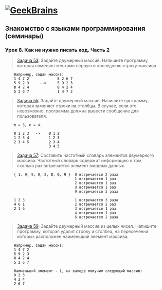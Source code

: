 ﻿# [![GeekBrains](https://frontend-scripts.hb.bizmrg.com/unique-hf/svg/logo.svg)](https://gb.ru)

## Знакомство с языками программирования (семинары)

### Урок 8. Как не нужно писать код. Часть 2

> [Задача 53](https://github.com/XYI7I/GeekBrains/blob/main/Geek/C%23/lesson8/task1/Program.cs): Задайте двумерный массив. Напишите программу, которая поменяет местами первую и последнюю строку массива.

        Например, задан массив:
        1 4 7 2             5 2 6 7
        5 9 2 3     -->     5 9 2 3
        8 4 2 4             8 4 2 4
        5 2 6 7             1 4 7 2

> [Задача 55](https://github.com/XYI7I/GeekBrains/tree/main/Geek/C%23/lesson8/task2/Program.cs): Задайте двумерный массив. Напишите программу, которая заменяет строки на столбцы. В случае, если это невозможно, программа должна вывести сообщение для пользователя.

        m = 3, n = 4.
        
        0 1 2 3   ->    0 1 2
        1 2 3 4         1 2 3
        2 3 4 5         2 3 4
                        3 4 5

> [Задача 57](https://github.com/XYI7I/GeekBrains/tree/main/Geek/C%23/lesson8/task3/Program.cs): Составить частотный словарь элементов двумерного массива. Частотный словарь содержит информацию о том, сколько раз встречается элемент входных данных.
        
        { 1, 9, 9, 0, 2, 8, 0, 9 }  0 встречается 2 раза
                                    1 встречается 1 раз
                                    2 встречается 1 раз
                                    8 встречается 1 раз
                                    9 встречается 3 раза
        
        1 2 3                       1 встречается 3 раза
        4 6 1                       2 встречается 2 раз
        2 1 6                       3 встречается 1 раз
                                    4 встречается 1 раз
                                    6 встречается 2 раза
        
> [Задача 59](https://github.com/XYI7I/GeekBrains/tree/main/Geek/C%23/lesson8/task4/Program.cs): Задайте двумерный массив из целых чисел. Напишите программу, которая удалит строку и столбец, на пересечении которых расположен наименьший элемент массива.

        Например, задан массив:
        1 4 7 2
        5 9 2 3
        8 4 2 4
        5 2 6 7

        Наименьший элемент - 1, на выходе получим следующий массив:
        9 2 3
        4 2 4
        2 6 7